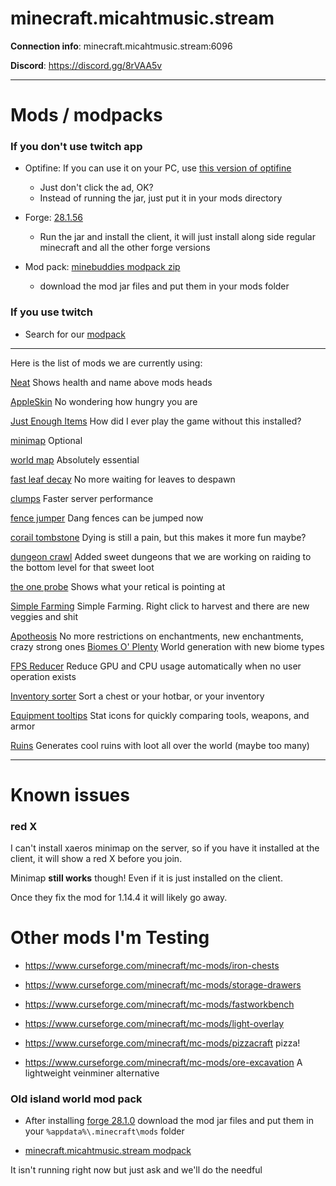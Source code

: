 # minecraft.micahtmusic.stream

**Connection info**: minecraft.micahtmusic.stream:6096

**Discord**: https://discord.gg/8rVAA5v

---

# Mods / modpacks

### If you don't use twitch app

- Optifine: If you can use it on your PC, use [this version of optifine](https://optifine.net/adloadx?f=preview_OptiFine_1.14.2_HD_U_F1_pre15.jar&x=c086)
  - Just don't click the ad, OK?
  - Instead of running the jar, just put it in your mods directory

- Forge: [28.1.56](https://files.minecraftforge.net/maven/net/minecraftforge/forge/1.14.4-28.1.56/forge-1.14.4-28.1.56-installer.jar)
  - Run the jar and install the client, it will just install along side regular minecraft and all the other forge versions

- Mod pack: [minebuddies modpack zip](https://raw.githubusercontent.com/micahlagrange/minecraft.micahtmusic.stream/master/modpacks/minebuddies-modpack.zip)
  - download the mod jar files and put them in your mods folder

### If you use twitch

- Search for our [modpack](https://www.curseforge.com/minecraft/modpacks/minebuddies)

---

Here is the list of mods we are currently using:

[Neat](https://www.curseforge.com/minecraft/mc-mods/neat/)
Shows health and name above mods heads

[AppleSkin](https://www.curseforge.com/minecraft/mc-mods/appleskin/)
No wondering how hungry you are 

[Just Enough Items](https://www.curseforge.com/minecraft/mc-mods/jei/)
How did I ever play the game without this installed?

[minimap](http://chocolateminecraft.com/minimapdownload.php)
Optional

[world map](https://www.curseforge.com/minecraft/mc-mods/xaeros-world-map/)
Absolutely essential

[fast leaf decay](https://www.curseforge.com/minecraft/mc-mods/fast-leaf-decay/)
No more waiting for leaves to despawn

[clumps](https://www.curseforge.com/minecraft/mc-mods/clumps/)
Faster server performance

[fence jumper](https://www.curseforge.com/minecraft/mc-mods/fence-jumper/)
Dang fences can be jumped now

[corail tombstone](https://www.curseforge.com/minecraft/mc-mods/corail-tombstone)
Dying is still a pain, but this makes it more fun maybe?

[dungeon crawl](https://www.curseforge.com/minecraft/mc-mods/dungeon-crawl/)
Added sweet dungeons that we are working on raiding to the bottom level for that sweet loot

[the one probe](https://www.curseforge.com/minecraft/mc-mods/the-one-probe)
Shows what your retical is pointing at

[Simple Farming](https://www.curseforge.com/minecraft/mc-mods/simple-farming)
Simple Farming. Right click to harvest and there are new veggies and shit

[Apotheosis](https://www.curseforge.com/minecraft/mc-mods/apotheosis/)
No more restrictions on enchantments, new enchantments, crazy strong ones
[Biomes O' Plenty](https://www.curseforge.com/minecraft/mc-mods/biomes-o-plenty)
World generation with new biome types

[FPS Reducer](https://www.curseforge.com/minecraft/mc-mods/fps-reducer)
Reduce GPU and CPU usage automatically when no user operation exists

[Inventory sorter](https://www.curseforge.com/minecraft/mc-mods/inventory-sorter)
Sort a chest or your hotbar, or your inventory

[Equipment tooltips](https://www.curseforge.com/minecraft/mc-mods/equipment-tooltips)
Stat icons for quickly comparing tools, weapons, and armor

[Ruins](https://www.curseforge.com/minecraft/mc-mods/ruins-structure-spawning-system)
Generates cool ruins with loot all over the world (maybe too many)


---

# Known issues

### red X

I can't install xaeros minimap on the server, so if you have it installed at the client, it will show a red X before you join.

Minimap **still works** though! Even if it is just installed on the client.

Once they fix the mod for 1.14.4 it will likely go away.



# Other mods I'm Testing

  - https://www.curseforge.com/minecraft/mc-mods/iron-chests

  - https://www.curseforge.com/minecraft/mc-mods/storage-drawers

  - https://www.curseforge.com/minecraft/mc-mods/fastworkbench

  - https://www.curseforge.com/minecraft/mc-mods/light-overlay

  - https://www.curseforge.com/minecraft/mc-mods/pizzacraft
pizza!

  - https://www.curseforge.com/minecraft/mc-mods/ore-excavation
A lightweight veinminer alternative




### Old island world mod pack

- After installing [forge 28.1.0](https://files.minecraftforge.net/maven/net/minecraftforge/forge/1.14.4-28.1.0/forge-1.14.4-28.1.0-installer.jar) download the mod jar files and put them in your `%appdata%\.minecraft\mods` folder

- [minecraft.micahtmusic.stream modpack](https://raw.githubusercontent.com/micahlagrange/minecraft.micahtmusic.stream/master/modpacks/minecraft.micahtmusic.stream-mods.rar)

It isn't running right now but just ask and we'll do the needful
